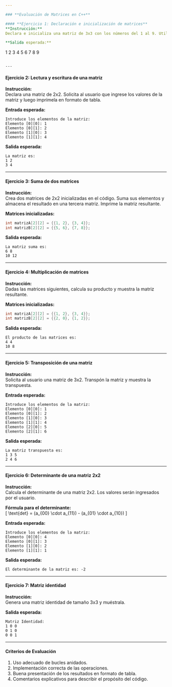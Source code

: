 ```yaml
---

### **Evaluación de Matrices en C++**

#### **Ejercicio 1: Declaración e inicialización de matrices**
**Instrucción:**  
Declara e inicializa una matriz de 3x3 con los números del 1 al 9. Utiliza un bucle para imprimir sus elementos en formato de tabla.

**Salida esperada:**
```
1 2 3
4 5 6
7 8 9
```

---
```


#### **Ejercicio 2: Lectura y escritura de una matriz**
**Instrucción:**  
Declara una matriz de 2x2. Solicita al usuario que ingrese los valores de la matriz y luego imprímela en formato de tabla.

**Entrada esperada:**
```
Introduce los elementos de la matriz:
Elemento [0][0]: 1
Elemento [0][1]: 2
Elemento [1][0]: 3
Elemento [1][1]: 4
```

**Salida esperada:**
```
La matriz es:
1 2
3 4
```

---

#### **Ejercicio 3: Suma de dos matrices**
**Instrucción:**  
Crea dos matrices de 2x2 inicializadas en el código. Suma sus elementos y almacena el resultado en una tercera matriz. Imprime la matriz resultante.

**Matrices inicializadas:**
```cpp
int matrizA[2][2] = {{1, 2}, {3, 4}};
int matrizB[2][2] = {{5, 6}, {7, 8}};
```

**Salida esperada:**
```
La matriz suma es:
6 8
10 12
```

---

#### **Ejercicio 4: Multiplicación de matrices**
**Instrucción:**  
Dadas las matrices siguientes, calcula su producto y muestra la matriz resultante.

**Matrices inicializadas:**
```cpp
int matrizA[2][2] = {{1, 2}, {3, 4}};
int matrizB[2][2] = {{2, 0}, {1, 2}};
```

**Salida esperada:**
```
El producto de las matrices es:
4 4
10 8
```

---

#### **Ejercicio 5: Transposición de una matriz**
**Instrucción:**  
Solicita al usuario una matriz de 3x2. Transpón la matriz y muestra la transpuesta.

**Entrada esperada:**
```
Introduce los elementos de la matriz:
Elemento [0][0]: 1
Elemento [0][1]: 2
Elemento [1][0]: 3
Elemento [1][1]: 4
Elemento [2][0]: 5
Elemento [2][1]: 6
```

**Salida esperada:**
```
La matriz transpuesta es:
1 3 5
2 4 6
```

---

#### **Ejercicio 6: Determinante de una matriz 2x2**
**Instrucción:**  
Calcula el determinante de una matriz 2x2. Los valores serán ingresados por el usuario.

**Fórmula para el determinante:**  
\[
\text{det} = (a_{00} \cdot a_{11}) - (a_{01} \cdot a_{10})
\]

**Entrada esperada:**
```
Introduce los elementos de la matriz:
Elemento [0][0]: 4
Elemento [0][1]: 3
Elemento [1][0]: 2
Elemento [1][1]: 1
```

**Salida esperada:**
```
El determinante de la matriz es: -2
```

---

#### **Ejercicio 7: Matriz identidad**
**Instrucción:**  
Genera una matriz identidad de tamaño 3x3 y muéstrala.

**Salida esperada:**
```
Matriz Identidad:
1 0 0
0 1 0
0 0 1
```

---

#### **Criterios de Evaluación**
1. Uso adecuado de bucles anidados.
2. Implementación correcta de las operaciones.
3. Buena presentación de los resultados en formato de tabla.
4. Comentarios explicativos para describir el propósito del código.
